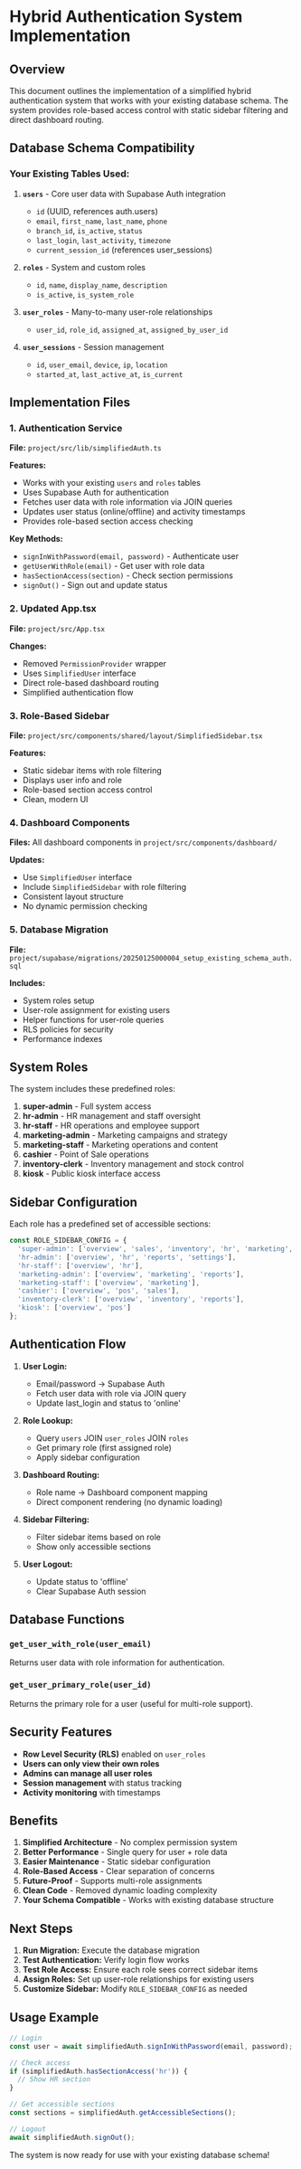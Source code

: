 # Hybrid Authentication System Implementation

## Overview

This document outlines the implementation of a simplified hybrid authentication system that works with your existing database schema. The system provides role-based access control with static sidebar filtering and direct dashboard routing.

## Database Schema Compatibility

### Your Existing Tables Used:

1. **`users`** - Core user data with Supabase Auth integration
   - `id` (UUID, references auth.users)
   - `email`, `first_name`, `last_name`, `phone`
   - `branch_id`, `is_active`, `status`
   - `last_login`, `last_activity`, `timezone`
   - `current_session_id` (references user_sessions)

2. **`roles`** - System and custom roles
   - `id`, `name`, `display_name`, `description`
   - `is_active`, `is_system_role`

3. **`user_roles`** - Many-to-many user-role relationships
   - `user_id`, `role_id`, `assigned_at`, `assigned_by_user_id`

4. **`user_sessions`** - Session management
   - `id`, `user_email`, `device`, `ip`, `location`
   - `started_at`, `last_active_at`, `is_current`

## Implementation Files

### 1. Authentication Service
**File:** `project/src/lib/simplifiedAuth.ts`

**Features:**
- Works with your existing `users` and `roles` tables
- Uses Supabase Auth for authentication
- Fetches user data with role information via JOIN queries
- Updates user status (online/offline) and activity timestamps
- Provides role-based section access checking

**Key Methods:**
- `signInWithPassword(email, password)` - Authenticate user
- `getUserWithRole(email)` - Get user with role data
- `hasSectionAccess(section)` - Check section permissions
- `signOut()` - Sign out and update status

### 2. Updated App.tsx
**File:** `project/src/App.tsx`

**Changes:**
- Removed `PermissionProvider` wrapper
- Uses `SimplifiedUser` interface
- Direct role-based dashboard routing
- Simplified authentication flow

### 3. Role-Based Sidebar
**File:** `project/src/components/shared/layout/SimplifiedSidebar.tsx`

**Features:**
- Static sidebar items with role filtering
- Displays user info and role
- Role-based section access control
- Clean, modern UI

### 4. Dashboard Components
**Files:** All dashboard components in `project/src/components/dashboard/`

**Updates:**
- Use `SimplifiedUser` interface
- Include `SimplifiedSidebar` with role filtering
- Consistent layout structure
- No dynamic permission checking

### 5. Database Migration
**File:** `project/supabase/migrations/20250125000004_setup_existing_schema_auth.sql`

**Includes:**
- System roles setup
- User-role assignment for existing users
- Helper functions for user-role queries
- RLS policies for security
- Performance indexes

## System Roles

The system includes these predefined roles:

1. **super-admin** - Full system access
2. **hr-admin** - HR management and staff oversight
3. **hr-staff** - HR operations and employee support
4. **marketing-admin** - Marketing campaigns and strategy
5. **marketing-staff** - Marketing operations and content
6. **cashier** - Point of Sale operations
7. **inventory-clerk** - Inventory management and stock control
8. **kiosk** - Public kiosk interface access

## Sidebar Configuration

Each role has a predefined set of accessible sections:

```typescript
const ROLE_SIDEBAR_CONFIG = {
  'super-admin': ['overview', 'sales', 'inventory', 'hr', 'marketing', 'reports', 'settings', 'users'],
  'hr-admin': ['overview', 'hr', 'reports', 'settings'],
  'hr-staff': ['overview', 'hr'],
  'marketing-admin': ['overview', 'marketing', 'reports'],
  'marketing-staff': ['overview', 'marketing'],
  'cashier': ['overview', 'pos', 'sales'],
  'inventory-clerk': ['overview', 'inventory', 'reports'],
  'kiosk': ['overview', 'pos']
};
```

## Authentication Flow

1. **User Login:**
   - Email/password → Supabase Auth
   - Fetch user data with role via JOIN query
   - Update last_login and status to 'online'

2. **Role Lookup:**
   - Query `users` JOIN `user_roles` JOIN `roles`
   - Get primary role (first assigned role)
   - Apply sidebar configuration

3. **Dashboard Routing:**
   - Role name → Dashboard component mapping
   - Direct component rendering (no dynamic loading)

4. **Sidebar Filtering:**
   - Filter sidebar items based on role
   - Show only accessible sections

5. **User Logout:**
   - Update status to 'offline'
   - Clear Supabase Auth session

## Database Functions

### `get_user_with_role(user_email)`
Returns user data with role information for authentication.

### `get_user_primary_role(user_id)`
Returns the primary role for a user (useful for multi-role support).

## Security Features

- **Row Level Security (RLS)** enabled on `user_roles`
- **Users can only view their own roles**
- **Admins can manage all user roles**
- **Session management** with status tracking
- **Activity monitoring** with timestamps

## Benefits

1. **Simplified Architecture** - No complex permission system
2. **Better Performance** - Single query for user + role data
3. **Easier Maintenance** - Static sidebar configuration
4. **Role-Based Access** - Clear separation of concerns
5. **Future-Proof** - Supports multi-role assignments
6. **Clean Code** - Removed dynamic loading complexity
7. **Your Schema Compatible** - Works with existing database structure

## Next Steps

1. **Run Migration:** Execute the database migration
2. **Test Authentication:** Verify login flow works
3. **Test Role Access:** Ensure each role sees correct sidebar items
4. **Assign Roles:** Set up user-role relationships for existing users
5. **Customize Sidebar:** Modify `ROLE_SIDEBAR_CONFIG` as needed

## Usage Example

```typescript
// Login
const user = await simplifiedAuth.signInWithPassword(email, password);

// Check access
if (simplifiedAuth.hasSectionAccess('hr')) {
  // Show HR section
}

// Get accessible sections
const sections = simplifiedAuth.getAccessibleSections();

// Logout
await simplifiedAuth.signOut();
```

The system is now ready for use with your existing database schema!
